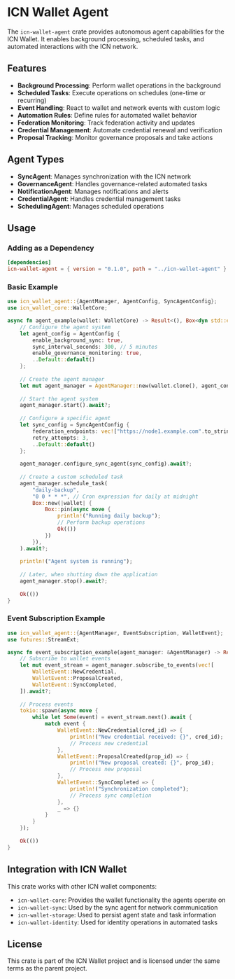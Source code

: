 # ICN Wallet Agent

The `icn-wallet-agent` crate provides autonomous agent capabilities for the ICN Wallet. It enables background processing, scheduled tasks, and automated interactions with the ICN network.

## Features

- **Background Processing**: Perform wallet operations in the background
- **Scheduled Tasks**: Execute operations on schedules (one-time or recurring)
- **Event Handling**: React to wallet and network events with custom logic
- **Automation Rules**: Define rules for automated wallet behavior
- **Federation Monitoring**: Track federation activity and updates
- **Credential Management**: Automate credential renewal and verification
- **Proposal Tracking**: Monitor governance proposals and take actions

## Agent Types

- **SyncAgent**: Manages synchronization with the ICN network
- **GovernanceAgent**: Handles governance-related automated tasks
- **NotificationAgent**: Manages notifications and alerts
- **CredentialAgent**: Handles credential management tasks
- **SchedulingAgent**: Manages scheduled operations

## Usage

### Adding as a Dependency

```toml
[dependencies]
icn-wallet-agent = { version = "0.1.0", path = "../icn-wallet-agent" }
```

### Basic Example

```rust
use icn_wallet_agent::{AgentManager, AgentConfig, SyncAgentConfig};
use icn_wallet_core::WalletCore;

async fn agent_example(wallet: WalletCore) -> Result<(), Box<dyn std::error::Error>> {
    // Configure the agent system
    let agent_config = AgentConfig {
        enable_background_sync: true,
        sync_interval_seconds: 300, // 5 minutes
        enable_governance_monitoring: true,
        ..Default::default()
    };
    
    // Create the agent manager
    let mut agent_manager = AgentManager::new(wallet.clone(), agent_config);
    
    // Start the agent system
    agent_manager.start().await?;
    
    // Configure a specific agent
    let sync_config = SyncAgentConfig {
        federation_endpoints: vec!["https://node1.example.com".to_string()],
        retry_attempts: 3,
        ..Default::default()
    };
    
    agent_manager.configure_sync_agent(sync_config).await?;
    
    // Create a custom scheduled task
    agent_manager.schedule_task(
        "daily-backup",
        "0 0 * * *", // Cron expression for daily at midnight
        Box::new(|wallet| {
            Box::pin(async move {
                println!("Running daily backup");
                // Perform backup operations
                Ok(())
            })
        }),
    ).await?;
    
    println!("Agent system is running");
    
    // Later, when shutting down the application
    agent_manager.stop().await?;
    
    Ok(())
}
```

### Event Subscription Example

```rust
use icn_wallet_agent::{AgentManager, EventSubscription, WalletEvent};
use futures::StreamExt;

async fn event_subscription_example(agent_manager: &AgentManager) -> Result<(), Box<dyn std::error::Error>> {
    // Subscribe to wallet events
    let mut event_stream = agent_manager.subscribe_to_events(vec![
        WalletEvent::NewCredential,
        WalletEvent::ProposalCreated,
        WalletEvent::SyncCompleted,
    ]).await?;
    
    // Process events
    tokio::spawn(async move {
        while let Some(event) = event_stream.next().await {
            match event {
                WalletEvent::NewCredential(cred_id) => {
                    println!("New credential received: {}", cred_id);
                    // Process new credential
                },
                WalletEvent::ProposalCreated(prop_id) => {
                    println!("New proposal created: {}", prop_id);
                    // Process new proposal
                },
                WalletEvent::SyncCompleted => {
                    println!("Synchronization completed");
                    // Process sync completion
                },
                _ => {}
            }
        }
    });
    
    Ok(())
}
```

## Integration with ICN Wallet

This crate works with other ICN wallet components:

- `icn-wallet-core`: Provides the wallet functionality the agents operate on
- `icn-wallet-sync`: Used by the sync agent for network communication
- `icn-wallet-storage`: Used to persist agent state and task information
- `icn-wallet-identity`: Used for identity operations in automated tasks

## License

This crate is part of the ICN Wallet project and is licensed under the same terms as the parent project. 